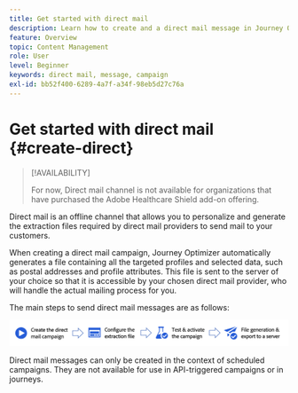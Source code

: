 ```yaml
---
title: Get started with direct mail
description: Learn how to create and a direct mail message in Journey Optimizer
feature: Overview
topic: Content Management
role: User
level: Beginner
keywords: direct mail, message, campaign
exl-id: bb52f400-6289-4a7f-a34f-98eb5d27c76a
---
```

# Get started with direct mail {#create-direct}

>[!AVAILABILITY]
>
>For now, Direct mail channel is not available for organizations that have purchased the Adobe Healthcare Shield add-on offering.
>

Direct mail is an offline channel that allows you to personalize and generate the extraction files required by direct mail providers to send mail to your customers.

When creating a direct mail campaign, Journey Optimizer automatically generates a file containing all the targeted profiles and selected data, such as postal addresses and profile attributes. This file is sent to the server of your choice so that it is accessible by your chosen direct mail provider, who will handle the actual mailing process for you.

The main steps to send direct mail messages are as follows:

![](assets/dm-creation-process.png)

Direct mail messages can only be created in the context of scheduled campaigns. They are not available for use in API-triggered campaigns or in journeys.
